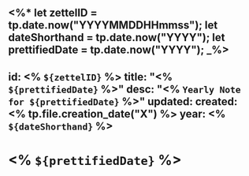 <%*
	let zettelID = tp.date.now("YYYYMMDDHHmmss");
	let dateShorthand = tp.date.now("YYYY");
	let prettifiedDate = tp.date.now("YYYY");
_%>
---
id: <% `${zettelID}` %>
title: "<% `${prettifiedDate}` %>"
desc: "<% `Yearly Note for ${prettifiedDate}` %>"
updated: 
created: <% tp.file.creation_date("X") %>
year: <% `${dateShorthand}` %>
---

# <% `${prettifiedDate}` %>